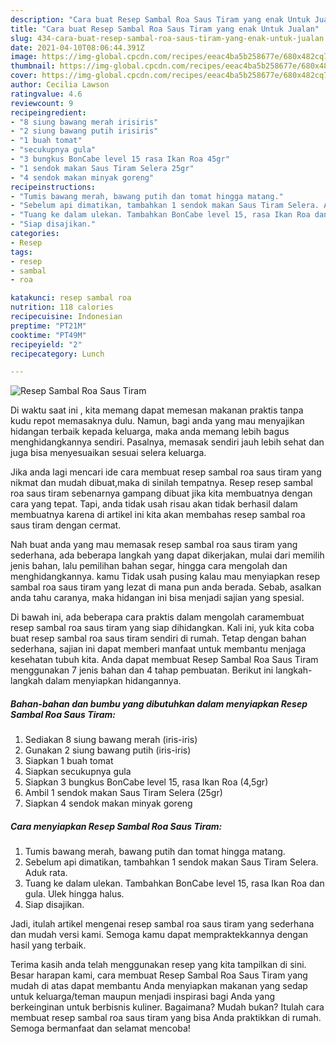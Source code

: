 ```yaml
---
description: "Cara buat Resep Sambal Roa Saus Tiram yang enak Untuk Jualan"
title: "Cara buat Resep Sambal Roa Saus Tiram yang enak Untuk Jualan"
slug: 434-cara-buat-resep-sambal-roa-saus-tiram-yang-enak-untuk-jualan
date: 2021-04-10T08:06:44.391Z
image: https://img-global.cpcdn.com/recipes/eeac4ba5b258677e/680x482cq70/resep-sambal-roa-saus-tiram-foto-resep-utama.jpg
thumbnail: https://img-global.cpcdn.com/recipes/eeac4ba5b258677e/680x482cq70/resep-sambal-roa-saus-tiram-foto-resep-utama.jpg
cover: https://img-global.cpcdn.com/recipes/eeac4ba5b258677e/680x482cq70/resep-sambal-roa-saus-tiram-foto-resep-utama.jpg
author: Cecilia Lawson
ratingvalue: 4.6
reviewcount: 9
recipeingredient:
- "8 siung bawang merah irisiris"
- "2 siung bawang putih irisiris"
- "1 buah tomat"
- "secukupnya gula"
- "3 bungkus BonCabe level 15 rasa Ikan Roa 45gr"
- "1 sendok makan Saus Tiram Selera 25gr"
- "4 sendok makan minyak goreng"
recipeinstructions:
- "Tumis bawang merah, bawang putih dan tomat hingga matang."
- "Sebelum api dimatikan, tambahkan 1 sendok makan Saus Tiram Selera. Aduk rata."
- "Tuang ke dalam ulekan. Tambahkan BonCabe level 15, rasa Ikan Roa dan gula. Ulek hingga halus."
- "Siap disajikan."
categories:
- Resep
tags:
- resep
- sambal
- roa

katakunci: resep sambal roa 
nutrition: 118 calories
recipecuisine: Indonesian
preptime: "PT21M"
cooktime: "PT49M"
recipeyield: "2"
recipecategory: Lunch

---
```



![Resep Sambal Roa Saus Tiram](https://img-global.cpcdn.com/recipes/eeac4ba5b258677e/680x482cq70/resep-sambal-roa-saus-tiram-foto-resep-utama.jpg)

Di waktu  saat ini , kita memang dapat memesan makanan praktis tanpa kudu repot memasaknya dulu. Namun, bagi anda yang mau menyajikan hidangan terbaik kepada keluarga, maka anda memang lebih bagus menghidangkannya sendiri. Pasalnya, memasak sendiri jauh lebih sehat dan juga bisa menyesuaikan sesuai selera keluarga.

Jika anda lagi mencari ide cara membuat resep sambal roa saus tiram yang nikmat dan mudah dibuat,maka di sinilah tempatnya. Resep resep sambal roa saus tiram  sebenarnya gampang dibuat jika kita membuatnya dengan cara yang tepat. Tapi, anda tidak usah risau akan tidak berhasil dalam membuatnya 
karena di artikel ini kita akan membahas resep sambal roa saus tiram dengan cermat.  



Nah buat anda yang mau memasak resep sambal roa saus tiram yang sederhana, ada beberapa langkah yang dapat dikerjakan, mulai dari memilih jenis bahan, lalu pemilihan bahan segar, hingga cara mengolah dan menghidangkannya. kamu Tidak usah pusing kalau mau menyiapkan resep sambal roa saus tiram yang lezat di mana pun anda berada. Sebab, asalkan anda  tahu caranya, maka hidangan ini bisa menjadi sajian yang spesial.

Di bawah ini, ada beberapa cara praktis  dalam mengolah caramembuat resep sambal roa saus tiram yang siap dihidangkan. Kali ini, yuk kita coba buat resep sambal roa saus tiram sendiri di rumah. Tetap dengan bahan sederhana, sajian ini dapat memberi manfaat untuk membantu menjaga kesehatan tubuh kita. Anda dapat membuat Resep Sambal Roa Saus Tiram menggunakan 7 jenis bahan dan 4 tahap pembuatan. Berikut ini langkah-langkah dalam menyiapkan hidangannya.

<!--inarticleads1-->

##### Bahan-bahan dan bumbu yang dibutuhkan dalam menyiapkan Resep Sambal Roa Saus Tiram:

1. Sediakan 8 siung bawang merah (iris-iris)
1. Gunakan 2 siung bawang putih (iris-iris)
1. Siapkan 1 buah tomat
1. Siapkan secukupnya gula
1. Siapkan 3 bungkus BonCabe level 15, rasa Ikan Roa (4,5gr)
1. Ambil 1 sendok makan Saus Tiram Selera (25gr)
1. Siapkan 4 sendok makan minyak goreng




<!--inarticleads2-->

##### Cara menyiapkan Resep Sambal Roa Saus Tiram:

1. Tumis bawang merah, bawang putih dan tomat hingga matang.
1. Sebelum api dimatikan, tambahkan 1 sendok makan Saus Tiram Selera. Aduk rata.
1. Tuang ke dalam ulekan. Tambahkan BonCabe level 15, rasa Ikan Roa dan gula. Ulek hingga halus.
1. Siap disajikan.




Jadi, itulah artikel mengenai  resep sambal roa saus tiram  yang sederhana dan mudah versi kami. Semoga kamu dapat mempraktekkannya dengan hasil yang terbaik. 

Terima kasih anda telah menggunakan resep yang kita tampilkan di sini. Besar harapan kami, cara membuat  Resep Sambal Roa Saus Tiram yang mudah di atas dapat membantu Anda menyiapkan makanan yang sedap untuk keluarga/teman maupun menjadi inspirasi bagi Anda yang berkeinginan untuk berbisnis kuliner. Bagaimana? Mudah bukan? Itulah cara membuat resep sambal roa saus tiram yang bisa Anda praktikkan di rumah. Semoga bermanfaat dan selamat mencoba!

